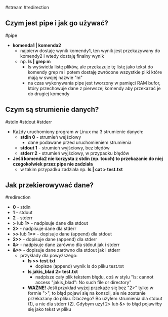 #stream #redirection

## Czym jest pipe i jak go używać?
#pipe
- **komenda1 | komenda2**
	- najpierw dostaję wynik komendy1, ten wynik jest przekazywany do komendy2 i wtedy dostaję finalny wynik
	- np. **ls | grep m**
		- ls wyświetla listę plików, ale przekazuje tę listę jako tekst do komendy grep m i potem dostaję zwrócone wszystkie pliki które mają w swojej nazwie "m"
		- na czas wykonywania pipe jest tworzony w pamięci RAM bufor, który przechowuje dane z pierwszej komendy aby przekazać je do drugiej komendy

## Czym są strumienie danych?
#stdin #stdout #stderr
- Każdy uruchomiony program w Linux ma 3 strumienie danych:
	- **stdin 0** - strumień wejściowy
		- dane podawane przed uruchomieniem strumienia
	- **stdout 1** - strumień wyjściowy, bez błędów
	- **stderr 2** - strumień wyjściowy, w przypadku błędów
- **Jeśli komenda2 nie korzysta z stdin (np. touch) to przekazanie do niej czegokolwiek przez pipe nie zadziała**
	- w takim przypadku zadziała np. **ls | cat > test.txt**

## Jak przekierowywać dane?
#redirection 
- **0** - stdin
- **1** - stdout
- **2** - stderr
- **>** lub **1>** - nadpisuje dane dla stdout
- **2>** - nadpisuje dane dla stderr
- **>>** lub **1>>** - dopisuje dane (append) dla stdout
- **2>>** - dopisuje dane (append) dla stderr
- **&>** - nadpisuje dane zarówno dla stdout jak i stderr
- **&>>** - dopisuje dane zarówno dla stdout jak i stderr
	- przykłady dla powyższego:
		- **ls >> test.txt**
			- dopisze (append) wynik ls do pliku test.txt
		- **ls jakis_blad 2> test.txt**
			- nadpisze cały plik tekstem błędu, coś w stylu "ls: cannot access "jakis_blad": No such file or directory"
		- **WAŻNE!** Jeśli przykład wyżej przekaże się bez "2>" tylko w formie ">", to błąd pojawi się na konsoli, ale nie zostanie przekazany do pliku. Dlaczego? Bo użyłem strumienia dla stdout (1), a nie dla stderr (2). Gdybym użył 2> lub &> to błąd pojawiłby się jako tekst w pliku